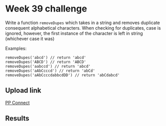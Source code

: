 # Week 39 challenge

Write a function `removeDupes` which takes in a string and removes duplicate consequent alphabetical characters.
When checking for duplicates, case is ignored, however, the first instance of the character is left in string (whichever case it was)


Examples:
```
removeDupes('abcd') // return 'abcd'
removeDupes('ABCD') // return 'ABCD'
removeDupes('aabccd') // return 'abcd'
removeDupes('aAbCcccd') // return 'abCd'
removeDupes('aAbCcccdabbcdDD') // return 'abCdabcd'
```


## Upload link

[PP Connect](https://connect.passionatepeople.io/code-challenge-submission)

## Results

